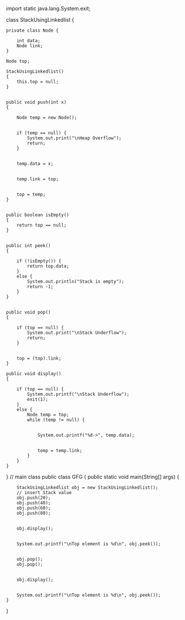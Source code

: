 import static java.lang.System.exit;
 

class StackUsingLinkedlist {
 
    
    private class Node {
 
        int data; 
        Node link;
    }
   
    Node top;
    
    StackUsingLinkedlist()
    {
        this.top = null;
    }
 
    
    public void push(int x) 
    {
        
        Node temp = new Node();
 
        
        if (temp == null) {
            System.out.print("\nHeap Overflow");
            return;
        }
 
       
        temp.data = x;
 
        
        temp.link = top;
 
        
        top = temp;
    }
 
    
    public boolean isEmpty()
    {
        return top == null;
    }
 
    
    public int peek()
    {
        
        if (!isEmpty()) {
            return top.data;
        }
        else {
            System.out.println("Stack is empty");
            return -1;
        }
    }
 
    
    public void pop() 
    {
        
        if (top == null) {
            System.out.print("\nStack Underflow");
            return;
        }
 
        
        top = (top).link;
    }
 
    public void display()
    {
        
        if (top == null) {
            System.out.printf("\nStack Underflow");
            exit(1);
        }
        else {
            Node temp = top;
            while (temp != null) {
 
                
                System.out.printf("%d->", temp.data);
 
                
                temp = temp.link;
            }
        }
    }
}
// main class
public class GFG {
    public static void main(String[] args)
    {
        
        StackUsingLinkedlist obj = new StackUsingLinkedlist();
        // insert Stack value
        obj.push(20);
        obj.push(40);
        obj.push(60);
        obj.push(80);
 
        
        obj.display();
 
        
        System.out.printf("\nTop element is %d\n", obj.peek());
 
        
        obj.pop();
        obj.pop();
 
        
        obj.display();
 
        
        System.out.printf("\nTop element is %d\n", obj.peek());
    }
}
